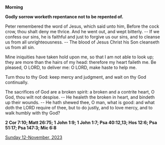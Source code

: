 **Morning**

**Godly sorrow worketh repentance not to be repented of.**
 
Peter remembered the word of Jesus, which said unto him, Before the cock crow, thou shalt deny me thrice. And he went out, and wept bitterly. -- If we confess our sins, he is faithful and just to forgive us our sins, and to cleanse us from all unrighteousness. -- The blood of Jesus Christ his Son cleanseth us from all sin.
 
Mine iniquities have taken hold upon me, so that I am not able to look up; they are more than the hairs of my head: therefore my heart faileth me. Be pleased, O LORD, to deliver me: O LORD, make haste to help me.
 
Turn thou to thy God: keep mercy and judgment, and wait on thy God continually.
 
The sacrifices of God are a broken spirit: a broken and a contrite heart, O God, thou wilt not despise. -- He healeth the broken in heart, and bindeth up their wounds. -- He hath shewed thee, O man, what is good: and what doth the LORD require of thee, but to do justly, and to love mercy, and to walk humbly with thy God?  

**2 Cor 7:10; Matt 26:75; 1 John 1:9; 1 John 1:7; Psa 40:12,13; Hos 12:6; Psa 51:17; Psa 147:3; Mic 6:8**

[Sunday 12-November, 2023](https://t.me/daily_light)
